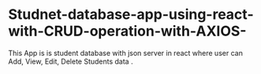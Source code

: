 # Studnet-database-app-using-react-with-CRUD-operation-with-AXIOS-
This App is is student database with json server in react where user can Add, View, Edit, Delete Students data .
